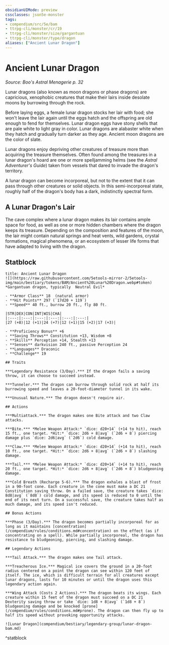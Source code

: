 ```yaml
---
obsidianUIMode: preview
cssclasses: json5e-monster
tags:
- compendium/src/5e/bam
- ttrpg-cli/monster/cr/19
- ttrpg-cli/monster/size/gargantuan
- ttrpg-cli/monster/type/dragon
aliases: ["Ancient Lunar Dragon"]
---
```

# Ancient Lunar Dragon
*Source: Boo's Astral Menagerie p. 32*  

Lunar dragons (also known as moon dragons or phase dragons) are capricious, xenophobic creatures that make their lairs inside desolate moons by burrowing through the rock.

Before laying eggs, a female lunar dragon stocks her lair with food; she won't leave the lair again until the eggs hatch and the offspring are old enough to fend for themselves. Lunar dragon eggs have stony shells that are pale white to light gray in color. Lunar dragons are alabaster white when they hatch and gradually turn darker as they age. Ancient moon dragons are the color of slate.

Lunar dragons enjoy depriving other creatures of treasure more than acquiring the treasure themselves. Often found among the treasures in a lunar dragon's hoard are one or more spelljamming helms (see the *Astral Adventurer's Guide*) taken from vessels that dared to invade the dragon's territory.

A lunar dragon can become incorporeal, but not to the extent that it can pass through other creatures or solid objects. In this semi-incorporeal state, roughly half of the dragon's body has a dark, indistinctly spectral form.

## A Lunar Dragon's Lair

The cave complex where a lunar dragon makes its lair contains ample space for food, as well as one or more hidden chambers where the dragon keeps its treasure. Depending on the composition and features of the moon, the lair might contain natural springs and heat vents, wild gardens, crystal formations, magical phenomena, or an ecosystem of lesser life forms that have adapted to living with the dragon.

## Statblock

```ad-statblock
title: Ancient Lunar Dragon
![](https://raw.githubusercontent.com/5etools-mirror-2/5etools-img/main/bestiary/tokens/BAM/Ancient%20Lunar%20Dragon.webp#token)
*Gargantuan dragon, typically  Neutral Evil*

- **Armor Class** 18  (natural armor)
- **Hit Points** 297 (`17d20 + 119`)
- **Speed** 40 ft., burrow 20 ft., fly 80 ft.

|STR|DEX|CON|INT|WIS|CHA|
|:---:|:---:|:---:|:---:|:---:|:---:|
|27 (+8)|12 (+1)|24 (+7)|12 (+1)|15 (+2)|17 (+3)|

- **Proficiency Bonus** +6
- **Saving Throws** Constitution +13, Wisdom +8
- **Skills** Perception +14, Stealth +13
- **Senses** darkvision 240 ft., passive Perception 24
- **Languages** Draconic
- **Challenge** 19

## Traits

***Legendary Resistance (3/Day).*** If the dragon fails a saving throw, it can choose to succeed instead.

***Tunneler.*** The dragon can burrow through solid rock at half its burrowing speed and leaves a 20-foot-diameter tunnel in its wake.

***Unusual Nature.*** The dragon doesn't require air.

## Actions

***Multiattack.*** The dragon makes one Bite attack and two Claw attacks.

***Bite.*** *Melee Weapon Attack:* `dice: d20+14` (+14 to hit), reach 15 ft., one target. *Hit:* `dice: 2d6 + 8|avg` (`2d6 + 8`) piercing damage plus `dice: 2d6|avg` (`2d6`) cold damage.

***Claw.*** *Melee Weapon Attack:* `dice: d20+14` (+14 to hit), reach 10 ft., one target. *Hit:* `dice: 2d6 + 8|avg` (`2d6 + 8`) slashing damage.

***Tail.*** *Melee Weapon Attack:* `dice: d20+14` (+14 to hit), reach 20 ft., one target. *Hit:* `dice: 2d6 + 8|avg` (`2d6 + 8`) bludgeoning damage.

***Cold Breath (Recharge 5-6).*** The dragon exhales a blast of frost in a 90-foot cone. Each creature in the cone must make a DC 21 Constitution saving throw. On a failed save, the creature takes `dice: 8d8|avg` (`8d8`) cold damage, and its speed is reduced to 0 until the end of its next turn. On a successful save, the creature takes half as much damage, and its speed isn't reduced.

## Bonus Actions

***Phase (3/Day).*** The dragon becomes partially incorporeal for as long as it maintains [concentration](/compendium/rules/conditions.md#concentration) on the effect (as if concentrating on a spell). While partially incorporeal, the dragon has resistance to bludgeoning, piercing, and slashing damage.

## Legendary Actions

***Tail Attack.*** The dragon makes one Tail attack.

***Treacherous Ice.*** Magical ice covers the ground in a 20-foot radius centered on a point the dragon can see within 120 feet of itself. The ice, which is difficult terrain for all creatures except lunar dragons, lasts for 10 minutes or until the dragon uses this legendary action again.

***Wing Attack (Costs 2 Actions).*** The dragon beats its wings. Each creature within 15 feet of the dragon must succeed on a DC 21 Dexterity saving throw or take `dice: 1d8 + 8|avg` (`1d8 + 8`) bludgeoning damage and be knocked [prone](/compendium/rules/conditions.md#prone). The dragon can then fly up to half its speed without provoking opportunity attacks.

![Lunar Dragon](compendium/bestiary/legendary-group/lunar-dragon-bam.md)
```
^statblock